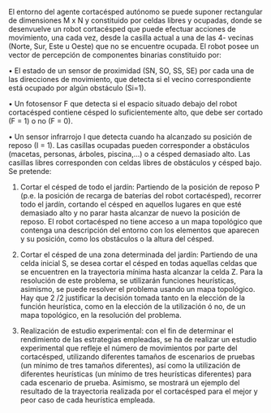 El entorno del agente cortacésped autónomo se puede suponer rectangular de dimensiones M x
N y constituido por celdas libres y ocupadas, donde se desenvuelve un robot cortacésped que
puede efectuar acciones de movimiento, una cada vez, desde la casilla actual a una de las 4-
vecinas (Norte, Sur, Este u Oeste) que no se encuentre ocupada. El robot posee un vector de
percepción de componentes binarias constituido por:

• El estado de un sensor de proximidad (SN, SO, SS, SE) por cada una de las direcciones de
movimiento, que detecta si el vecino correspondiente está ocupado por algún obstáculo
(Si=1).

• Un fotosensor F que detecta si el espacio situado debajo del robot cortacésped contiene
césped lo suficientemente alto, que debe ser cortado (F = 1) o no (F = 0).

• Un sensor infrarrojo I que detecta cuando ha alcanzado su posición de reposo (I = 1).
Las casillas ocupadas pueden corresponder a obstáculos (macetas, personas, árboles, piscina,…)
o a césped demasiado alto. Las casillas libres corresponden con celdas libres de obstáculos y
césped bajo.
Se pretende:

1. Cortar el césped de todo el jardín: Partiendo de la posición de reposo P (p.e. la posición
de recarga de baterías del robot cortacésped), recorrer todo el jardín, cortando el césped en
aquellos lugares en que esté demasiado alto y no parar hasta alcanzar de nuevo la posición
de reposo. El robot cortacésped no tiene acceso a un mapa topológico que contenga una
descripción del entorno con los elementos que aparecen y su posición, como los obstáculos
o la altura del césped.

2. Cortar el césped de una zona determinada del jardín: Partiendo de una celda inicial S, se
desea cortar el césped en todas aquellas celdas que se encuentren en la trayectoria mínima
hasta alcanzar la celda Z. Para la resolución de este problema, se utilizarán funciones
heurísticas, asimismo, se puede resolver el problema usando un mapa topológico. Hay que
2 /2
justificar la decisión tomada tanto en la elección de la función heurística, como en la
elección de la utilización ó no, de un mapa topológico, en la resolución del problema.

3. Realización de estudio experimental: con el fin de determinar el rendimiento de las
estrategias empleadas, se ha de realizar un estudio experimental que refleje el número de
movimientos por parte del cortacésped, utilizando diferentes tamaños de escenarios de
pruebas (un mínimo de tres tamaños diferentes), así como la utilización de diferentes
heurísticas (un mínimo de tres heurísticas diferentes) para cada escenario de prueba.
Asimismo, se mostrará un ejemplo del resultado de la trayectoria realizada por el
cortacésped para el mejor y peor caso de cada heurística empleada.